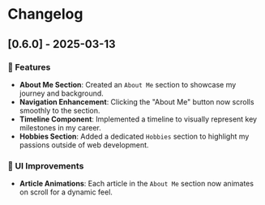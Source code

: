 # Changelog  

## [0.6.0] - 2025-03-13  

### 🚀 Features  

- **About Me Section**: Created an `About Me` section to showcase my journey and background.  
- **Navigation Enhancement**: Clicking the "About Me" button now scrolls smoothly to the section.  
- **Timeline Component**: Implemented a timeline to visually represent key milestones in my career.  
- **Hobbies Section**: Added a dedicated `Hobbies` section to highlight my passions outside of web development.  

### 🎨 UI Improvements  

- **Article Animations**: Each article in the `About Me` section now animates on scroll for a dynamic feel.  
